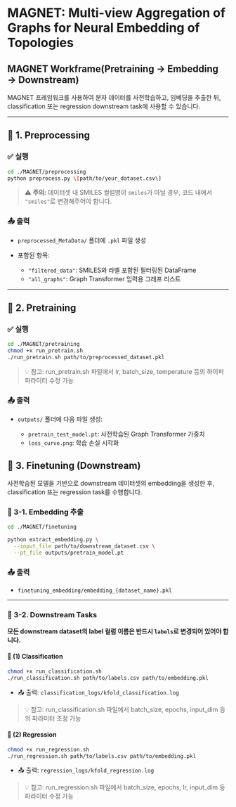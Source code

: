 # MAGNET: Multi-view Aggregation of Graphs for Neural Embedding of Topologies

## MAGNET Workframe(Pretraining → Embedding → Downstream)

MAGNET 프레임워크를 사용하여 분자 데이터를 사전학습하고, 임베딩을 추출한 뒤, classification 또는 regression downstream task에 사용할 수 있습니다.

---

## 📁 1. Preprocessing

### ✅ 실행

```bash
cd ./MAGNET/preprocessing
python preprocess.py \[path/to/your_dataset.csv\]
```

> ⚠️ **주의:**
> 데이터셋 내 SMILES 컬럼명이 `smiles`가 아닐 경우, 코드 내에서 `"smiles"`로 변경해주어야 합니다.

### 📤 출력

* `preprocessed_MetaData/` 폴더에 `.pkl` 파일 생성
* 포함된 항목:

  * `"filtered_data"`: SMILES와 라벨 포함된 필터링된 DataFrame
  * `"all_graphs"`: Graph Transformer 입력용 그래프 리스트

---

## 🧠 2. Pretraining

### ✅ 실행

```bash
cd ./MAGNET/pretraining
chmod +x run_pretrain.sh
./run_pretrain.sh path/to/preprocessed_dataset.pkl
```
> 💡 참고: run_pretrain.sh 파일에서 lr, batch_size, temperature 등의 하이퍼파라미터 수정 가능

### 📤 출력

* `outputs/` 폴더에 다음 파일 생성:

  * `pretrain_test_model.pt`: 사전학습된 Graph Transformer 가중치
  * `loss_curve.png`: 학습 손실 시각화


## 🚀 3. Finetuning (Downstream)

사전학습된 모델을 기반으로 downstream 데이터셋의 embedding을 생성한 후, classification 또는 regression task를 수행합니다.



### 🔹 3-1. Embedding 추출

```bash
cd ./MAGNET/finetuning

python extract_embedding.py \
  --input_file path/to/downstream_dataset.csv \
  --pt_file outputs/pretrain_model.pt
```

### 📤 출력

* `finetuning_embedding/embedding_{dataset_name}.pkl`

***

### 🔹 3-2. Downstream Tasks

**모든 downstream dataset의 label 컬럼 이름은 반드시 `labels`로 변경되어 있어야 합니다.**


#### 📘 (1) Classification

```bash
chmod +x run_classification.sh
./run_classification.sh path/to/labels.csv path/to/embedding.pkl
```


* 📤 출력: `classification_logs/kfold_classification.log`

> 💡 참고: run_classification.sh 파일에서 batch_size, epochs, input_dim 등의 파라미터 조정 가능

#### 📗 (2) Regression

```bash
chmod +x run_regression.sh
./run_regression.sh path/to/labels.csv path/to/embedding.pkl
```

* 📤 출력: `regression_logs/kfold_regression.log`

> 💡 참고: run_regression.sh 파일에서 batch_size, epochs, lr, input_dim 등 파라미터 수정 가능
